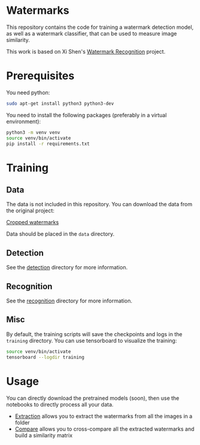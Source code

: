 Watermarks
==========

This repository contains the code for training a watermark detection model, as well as a watermark classifier, that can be used to measure image similarity.

This work is based on Xi Shen's [Watermark Recognition](http://imagine.enpc.fr/~shenx/Watermark/) project.

# Prerequisites

You need python:
    
```bash
sudo apt-get install python3 python3-dev
```

You need to install the following packages (preferably in a virtual environment):

```bash
python3 -m venv venv
source venv/bin/activate
pip install -r requirements.txt
```

# Training

## Data

The data is not included in this repository. You can download the data from the original project:

[Cropped watermarks](http://imagine.enpc.fr/~shenx/data/Watermark.zip) 

Data should be placed in the `data` directory.

## Detection

See the [detection](./detection/) directory for more information.

## Recognition

See the [recognition](./recognition/) directory for more information.

## Misc

By default, the training scripts will save the checkpoints and logs in the `training` directory. You can use tensorboard to visualize the training:

```bash
source venv/bin/activate
tensorboard --logdir training
```

# Usage

You can directly download the pretrained models (soon), then use the notebooks to directly process all your data.

- [Extraction](./notebooks/extraction.ipynb) allows you to extract the watermarks from all the images in a folder
- [Compare](./notebooks/compare.ipynb) allows you to cross-compare all the extracted watermarks and build a similarity matrix